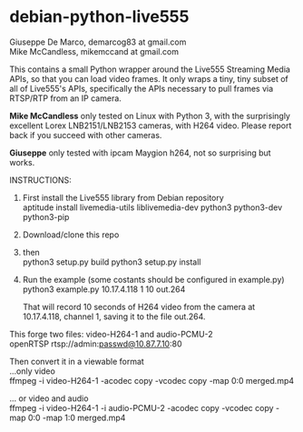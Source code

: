# debian-python-live555

Giuseppe De Marco, demarcog83 at gmail.com</br>
Mike McCandless, mikemccand at gmail.com</br>

This contains a small Python wrapper around the Live555 Streaming
Media APIs, so that you can load video frames.  It only wraps a tiny,
tiny subset of all of Live555's APIs, specifically the APIs necessary
to pull frames via RTSP/RTP from an IP camera.

<b>Mike McCandless</b> only tested on Linux with Python 3, with the surprisingly
excellent Lorex LNB2151/LNB2153 cameras, with H264 video.  Please
report back if you succeed with other cameras.

<b>Giuseppe</b> only tested with ipcam Maygion h264, not so surprising but works.

INSTRUCTIONS:

  1. First install the Live555 library from Debian repository</br>
     aptitude install livemedia-utils liblivemedia-dev python3 python3-dev python3-pip
  
  2. Download/clone this repo

  3. then</br>
     python3 setup.py build
     python3 setup.py install

  4. Run the example (some costants should be configured in example.py)</br>
     python3 example.py 10.17.4.118 1 10 out.264
    
     That will record 10 seconds of H264 video from the camera at</br>
     10.17.4.118, channel 1, saving it to the file out.264.

This forge two files: video-H264-1 and audio-PCMU-2 </br>
openRTSP  rtsp://admin:passwd@10.87.7.10:80</br>

Then convert it in a viewable format</br>
...only video</br>
ffmpeg -i video-H264-1  -acodec copy -vcodec copy -map 0:0  merged.mp4</br>

... or video and audio</br>
ffmpeg -i video-H264-1 -i audio-PCMU-2 -acodec copy -vcodec copy -map 0:0 -map 1:0 merged.mp4</br>
